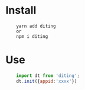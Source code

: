 # Install
```
    yarn add diting
    or
    npm i diting
```
# Use
```js
    import dt from 'diting';
    dt.init({appid:'xxxx'})
```
